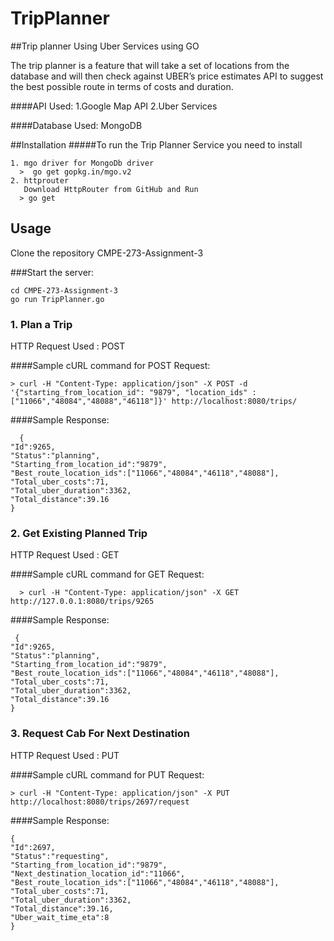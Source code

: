 # TripPlanner

##Trip planner Using Uber Services using GO

The trip planner is a feature that will take a set of locations from the database and will then check against UBER’s price estimates API to suggest the best possible route in terms of costs and duration.

####API Used:
1.Google Map API
2.Uber Services

####Database Used:
 MongoDB

##Installation
#####To run the Trip Planner Service you need to install
```
1. mgo driver for MongoDb driver
  >  go get gopkg.in/mgo.v2
2. httprouter
   Download HttpRouter from GitHub and Run
  > go get
```
## Usage

Clone the repository CMPE-273-Assignment-3

###Start the  server:

```
cd CMPE-273-Assignment-3
go run TripPlanner.go
```
### 1. Plan a Trip

HTTP Request Used : POST

####Sample cURL command for POST Request:
```
> curl -H "Content-Type: application/json" -X POST -d '{"starting_from_location_id": "9879", "location_ids" : ["11066","48084","48088","46118"]}' http://localhost:8080/trips/
```

####Sample Response:
```
  {
"Id":9265,
"Status":"planning",
"Starting_from_location_id":"9879",
"Best_route_location_ids":["11066","48084","46118","48088"],
"Total_uber_costs":71,
"Total_uber_duration":3362,
"Total_distance":39.16
}
```

### 2. Get Existing Planned Trip

HTTP Request Used : GET

####Sample cURL command for GET Request:
```
  > curl -H "Content-Type: application/json" -X GET http://127.0.0.1:8080/trips/9265
```
####Sample Response:
```
 {
"Id":9265,
"Status":"planning",
"Starting_from_location_id":"9879",
"Best_route_location_ids":["11066","48084","46118","48088"],
"Total_uber_costs":71,
"Total_uber_duration":3362,
"Total_distance":39.16
}
```
### 3. Request Cab For Next Destination


HTTP Request Used : PUT

####Sample cURL command for PUT Request:
```
> curl -H "Content-Type: application/json" -X PUT http://localhost:8080/trips/2697/request
```
####Sample Response:
```
{
"Id":2697,
"Status":"requesting",
"Starting_from_location_id":"9879",
"Next_destination_location_id":"11066",
"Best_route_location_ids":["11066","48084","46118","48088"],
"Total_uber_costs":71,
"Total_uber_duration":3362,
"Total_distance":39.16,
"Uber_wait_time_eta":8
}
```
